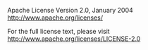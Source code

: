 Apache License
Version 2.0, January 2004
http://www.apache.org/licenses/

For the full license text, please visit http://www.apache.org/licenses/LICENSE-2.0